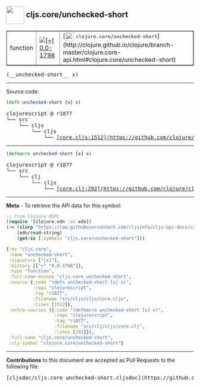 ## <img width="48px" valign="middle" src="http://i.imgur.com/Hi20huC.png"> cljs.core/unchecked-short

 <table border="1">
<tr>

<td>function</td>
<td><a href="https://github.com/cljsinfo/cljs-api-docs/tree/0.0-1798"><img valign="middle" alt="[+] 0.0-1798" src="https://img.shields.io/badge/+-0.0--1798-lightgrey.svg"></a> </td>
<td>
[<img height="24px" valign="middle" src="http://i.imgur.com/1GjPKvB.png"> <samp>clojure.core/unchecked-short</samp>](http://clojure.github.io/clojure/branch-master/clojure.core-api.html#clojure.core/unchecked-short)
</td>
</tr>
</table>

 <samp>
(__unchecked-short__ x)<br>
</samp>

---





Source code:

```clj
(defn unchecked-short [x] x)
```

 <pre>
clojurescript @ r1877
└── src
    └── cljs
        └── cljs
            └── <ins>[core.cljs:1512](https://github.com/clojure/clojurescript/blob/r1877/src/cljs/cljs/core.cljs#L1512)</ins>
</pre>


---

```clj
(defmacro unchecked-short [x] x)
```

 <pre>
clojurescript @ r1877
└── src
    └── clj
        └── cljs
            └── <ins>[core.clj:292](https://github.com/clojure/clojurescript/blob/r1877/src/clj/cljs/core.clj#L292)</ins>
</pre>

---

__Meta__ - To retrieve the API data for this symbol:

```clj
;; from Clojure REPL
(require '[clojure.edn :as edn])
(-> (slurp "https://raw.githubusercontent.com/cljsinfo/cljs-api-docs/catalog/cljs-api.edn")
    (edn/read-string)
    (get-in [:symbols "cljs.core/unchecked-short"]))
```

```clj
{:ns "cljs.core",
 :name "unchecked-short",
 :signature ["[x]"],
 :history [["+" "0.0-1798"]],
 :type "function",
 :full-name-encode "cljs.core_unchecked-short",
 :source {:code "(defn unchecked-short [x] x)",
          :repo "clojurescript",
          :tag "r1877",
          :filename "src/cljs/cljs/core.cljs",
          :lines [1512]},
 :extra-sources ({:code "(defmacro unchecked-short [x] x)",
                  :repo "clojurescript",
                  :tag "r1877",
                  :filename "src/clj/cljs/core.clj",
                  :lines [292]}),
 :full-name "cljs.core/unchecked-short",
 :clj-symbol "clojure.core/unchecked-short"}

```

---

__Contributions__ to this document are accepted as Pull Requests to the following file:

 <pre>
[cljsdoc/cljs.core_unchecked-short.cljsdoc](https://github.com/cljsinfo/cljs-api-docs/blob/master/cljsdoc/cljs.core_unchecked-short.cljsdoc)
</pre>

